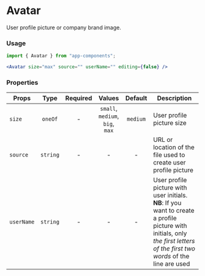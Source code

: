 # Avatar

User profile picture or company brand image.

### Usage

```js
import { Avatar } from "app-components";
```

```jsx
<Avatar size="max" source="" userName="" editing={false} />
```

### Properties

| Props      |   Type   | Required |             Values              | Default  | Description                                  |
| ---------- | :------: | :------: | :-----------------------------: | :------: | -------------------------------------------- |
| `size`     | `oneOf`  |    -     | `small`, `medium`, `big`, `max` | `medium` | User profile picture size                    |
| `source`   | `string` |    -     |                -                |    -     | URL or location of the file used to create user profile picture |
| `userName` | `string` |    -     |                -                |    -     | User profile picture with user initials. __NB__: If you want to create a profile picture with initials, only _the first letters of the first two words_ of the line are used       |
